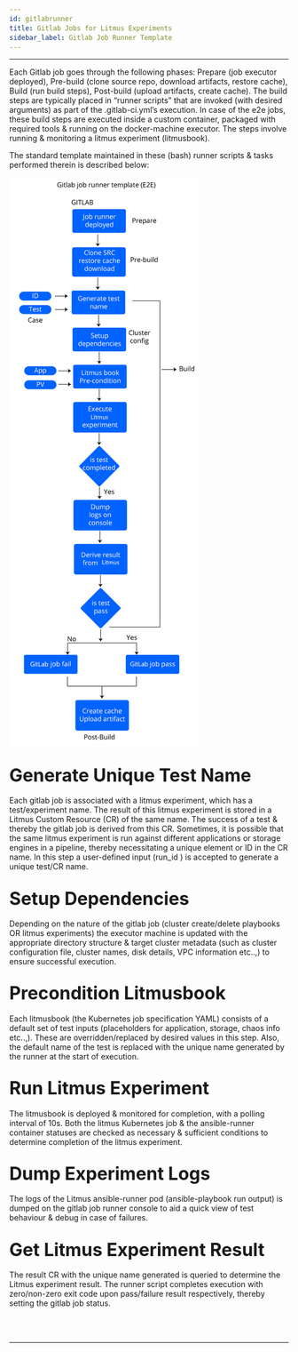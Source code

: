 ```yaml
---
id: gitlabrunner 
title: Gitlab Jobs for Litmus Experiments
sidebar_label: Gitlab Job Runner Template
---
```

------

Each Gitlab job goes through the following phases: Prepare (job executor deployed), 
Pre-build (clone source repo, download artifacts, restore cache), Build (run build steps), 
Post-build (upload artifacts, create cache). The build steps are typically placed in 
“runner scripts” that are invoked (with desired arguments) as part of the .gitlab-ci.yml’s 
execution. In case of the e2e jobs, these build steps are executed inside a custom container, 
packaged with required tools & running on the docker-machine executor. The steps involve 
running & monitoring a litmus experiment (litmusbook). 

The standard template maintained in these (bash) runner scripts & tasks performed therein 
is described below:

![gitlab-job-runner](/docs/assets/ci-workflows/gitlab_e2e_job_runner.svg)

## <font size="6">Generate Unique Test Name</font>

Each gitlab job is associated with a litmus experiment, which has a test/experiment name. 
The result of this litmus experiment is stored in a Litmus Custom Resource (CR) of the same name. 
The success of a test & thereby the gitlab job is derived from this CR. Sometimes, it is possible 
that the same litmus experiment is run against different applications or storage engines in a 
pipeline, thereby necessitating a unique element or ID in the CR name. In this step a user-defined 
input (run_id ) is accepted to generate a unique test/CR name. 

## <font size="6">Setup Dependencies</font>

Depending on the nature of the gitlab job (cluster create/delete playbooks OR litmus experiments) 
the executor machine is updated with the appropriate directory structure & target cluster 
metadata (such as cluster configuration file, cluster names, disk details, VPC information etc..,) 
to ensure successful execution.

## <font size="6">Precondition Litmusbook</font>

Each litmusbook (the Kubernetes job specification YAML) consists of  a default set of test inputs 
(placeholders for application, storage, chaos info etc..,). These are overridden/replaced by desired 
values in this step. Also, the default name of the test is replaced with the unique name generated 
by the runner at the start of execution.

## <font size="6">Run Litmus Experiment</font>

The litmusbook is deployed & monitored for completion, with a polling interval of 10s. Both the 
litmus Kubernetes job & the ansible-runner container statuses are checked as necessary & sufficient 
conditions to determine completion of the litmus experiment.

## <font size="6">Dump Experiment Logs</font>

The logs of the Litmus ansible-runner pod (ansible-playbook run output) is dumped on the gitlab job 
runner console to aid a quick view of test behaviour & debug in case of failures.

## <font size="6">Get Litmus Experiment Result</font>

The result CR with the unique name generated is queried to determine the Litmus experiment result. 
The runner script completes execution with zero/non-zero exit code upon pass/failure result respectively, 
thereby setting the gitlab job status. 



<br>

<br>

<hr>

<br>

<br>



<!-- Hotjar Tracking Code for https://docs.openebs.io -->

<script>
    (function(h,o,t,j,a,r){
        h.hj=h.hj||function(){(h.hj.q=h.hj.q||[]).push(arguments)};
        h._hjSettings={hjid:1239116,hjsv:6};
        a=o.getElementsByTagName('head')[0];
        r=o.createElement('script');r.async=1;
        r.src=t+h._hjSettings.hjid+j+h._hjSettings.hjsv;
        a.appendChild(r);
    })(window,document,'https://static.hotjar.com/c/hotjar-','.js?sv=');
</script>


<!-- Global site tag (gtag.js) - Google Analytics -->

<script async src="https://www.googletagmanager.com/gtag/js?id=UA-92076314-12"></script>
<script>
  window.dataLayer = window.dataLayer || [];
  function gtag(){dataLayer.push(arguments);}
  gtag('js', new Date());

  gtag('config', 'UA-92076314-12');
</script>
